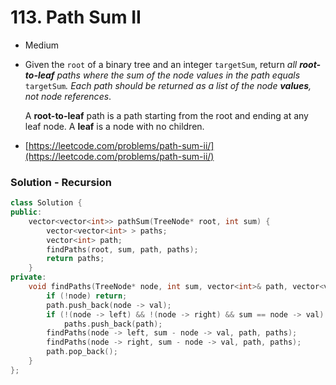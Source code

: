 # 113. Path Sum II

* Medium
*   Given the `root` of a binary tree and an integer `targetSum`, return _all **root-to-leaf** paths where the sum of the node values in the path equals_ `targetSum`_. Each path should be returned as a list of the node **values**, not node references_.

    A **root-to-leaf** path is a path starting from the root and ending at any leaf node. A **leaf** is a node with no children.
* [https://leetcode.com/problems/path-sum-ii/](https://leetcode.com/problems/path-sum-ii/)

### Solution - Recursion

```cpp
class Solution {
public:
    vector<vector<int>> pathSum(TreeNode* root, int sum) {
        vector<vector<int> > paths;
        vector<int> path;
        findPaths(root, sum, path, paths);
        return paths;  
    }
private:
    void findPaths(TreeNode* node, int sum, vector<int>& path, vector<vector<int> >& paths) {
        if (!node) return;
        path.push_back(node -> val);
        if (!(node -> left) && !(node -> right) && sum == node -> val)
            paths.push_back(path);
        findPaths(node -> left, sum - node -> val, path, paths);
        findPaths(node -> right, sum - node -> val, path, paths);
        path.pop_back();
    }
};
```

